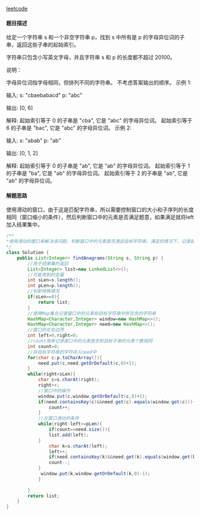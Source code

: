 [leetcode](https://leetcode-cn.com/problems/find-all-anagrams-in-a-string/)

#### 题目描述

给定一个字符串 s 和一个非空字符串 p，找到 s 中所有是 p 的字母异位词的子串，返回这些子串的起始索引。

字符串只包含小写英文字母，并且字符串 s 和 p 的长度都不超过 20100。

说明：

字母异位词指字母相同，但排列不同的字符串。
不考虑答案输出的顺序。
示例 1:

输入:
s: "cbaebabacd" p: "abc"

输出:
[0, 6]

解释:
起始索引等于 0 的子串是 "cba", 它是 "abc" 的字母异位词。
起始索引等于 6 的子串是 "bac", 它是 "abc" 的字母异位词。
 示例 2:

输入:
s: "abab" p: "ab"

输出:
[0, 1, 2]

解释:
起始索引等于 0 的子串是 "ab", 它是 "ab" 的字母异位词。
起始索引等于 1 的子串是 "ba", 它是 "ab" 的字母异位词。
起始索引等于 2 的子串是 "ab", 它是 "ab" 的字母异位词。

#### 解题思路

使用滑动的窗口，由于这是匹配字符串，所以需要控制窗口的大小和子序列的长度相同（窗口缩小的条件），然后判断窗口中的元素是否满足题意，如果满足就将left加入结果集中。

```java
/**
*使用滑动的窗口来解决该问题，判断窗口中的元素是否满足目标字符串，满足的情况下，记录起始位置，然后让窗口向右移动
*/
class Solution {
    public List<Integer> findAnagrams(String s, String p) {
        //用于结果集的返回
        List<Integer> list=new LinkedList<>();
        //可能用到的变量
        int sLen=s.length();
        int pLen=p.length();
        //判断特殊情况
        if(sLen==0){
            return list;
        }
        //使用Map集合记录窗口中的元素和目标字符串中所包含的字符串
        HashMap<Character,Integer> window=new HashMap<>();
        HashMap<Character,Integer> need=new HashMap<>();
        //窗口的左右边界
        int left=0,right=0;
        //count用来记录窗口中的元素是否和目标子串的元素个数相同
        int count=0;
        //将目标字符串的字符存入need中
        for(char c:p.toCharArray()){
            need.put(c,need.getOrDefault(c,0)+1);
        }
        while(right<sLen){
            char c=s.charAt(right);
            right++;
            //窗口中的操作
            window.put(c,window.getOrDefault(c,0)+1);
            if(need.containsKey(c)&&need.get(c).equals(window.get(c))){
                count++;
            }
            //左窗口滑动的条件
            while(right-left>=pLen){
                if(count==need.size()){
                list.add(left);
            }
                char k=s.charAt(left);
                left++;
                if(need.containsKey(k)&&need.get(k).equals(window.get(k))){
                count--;
            }
             window.put(k,window.getOrDefault(k,0)-1);
            }
            
        }
        return list;
    }
}
```

